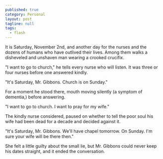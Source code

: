 ```yaml
---
published: true
category: Personal
layout: post
tagline: null
tags:
  - flash
---
```

It is Saturday, November 2nd, and another day for the nurses and the dozens of humans who have outlived their lives. Among them walks a disheveled and unshaven man wearing a crooked crucifix. 

"I want to go to church," he tells every nurse who will listen. It was three or four nurses before one answered kindly. 

"It's Saturday, Mr. Gibbons. Church is on Sunday." 

For a moment he stood there, mouth moving silently (a symptom of dementia,) before answering. 

"I want to go to church. I want to pray for my wife." 

The kindly nurse considered, paused on whether to tell the poor soul his wife had been dead for a decade and decided against it. 

"It's Saturday, Mr. Gibbons. We'll have chapel tomorrow. On Sunday. I'm sure your wife will be there then."

She felt a little guilty about the small lie, but Mr. Gibbons could never keep his dates straight, and it ended the conversation.
